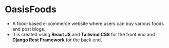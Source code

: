 # OasisFoods

- A food-based e-commerce website where users can buy various foods and post blogs.  
- It is created using **React JS** and **Tailwind CSS** for the front end and **Django Rest Framework** for the back end.
